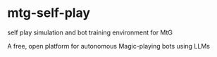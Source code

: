 # mtg-self-play
self play simulation and bot training environment for MtG

A free, open platform for autonomous Magic-playing bots using LLMs
